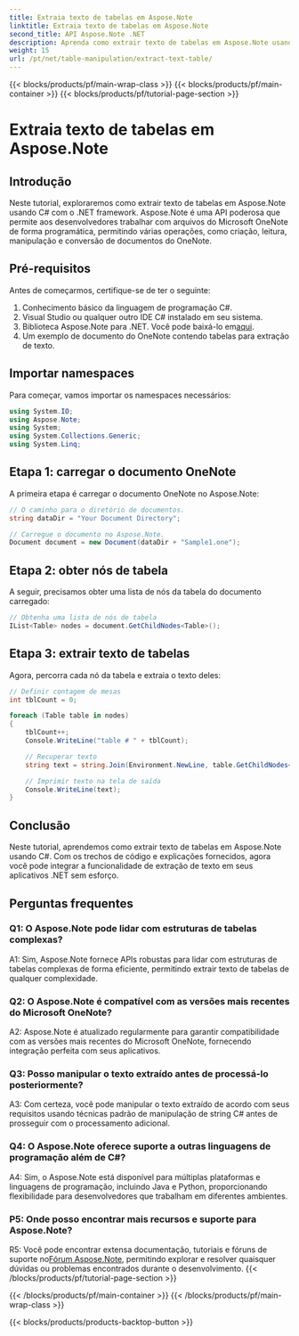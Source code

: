 ```yaml
---
title: Extraia texto de tabelas em Aspose.Note
linktitle: Extraia texto de tabelas em Aspose.Note
second_title: API Aspose.Note .NET
description: Aprenda como extrair texto de tabelas em Aspose.Note usando C# com o .NET framework. Tutorial passo a passo com trechos de código e explicações.
weight: 15
url: /pt/net/table-manipulation/extract-text-table/
---
```


{{< blocks/products/pf/main-wrap-class >}}
{{< blocks/products/pf/main-container >}}
{{< blocks/products/pf/tutorial-page-section >}}

# Extraia texto de tabelas em Aspose.Note

## Introdução

Neste tutorial, exploraremos como extrair texto de tabelas em Aspose.Note usando C# com o .NET framework. Aspose.Note é uma API poderosa que permite aos desenvolvedores trabalhar com arquivos do Microsoft OneNote de forma programática, permitindo várias operações, como criação, leitura, manipulação e conversão de documentos do OneNote.

## Pré-requisitos

Antes de começarmos, certifique-se de ter o seguinte:

1. Conhecimento básico da linguagem de programação C#.
2. Visual Studio ou qualquer outro IDE C# instalado em seu sistema.
3.  Biblioteca Aspose.Note para .NET. Você pode baixá-lo em[aqui](https://releases.aspose.com/note/net/).
4. Um exemplo de documento do OneNote contendo tabelas para extração de texto.

## Importar namespaces

Para começar, vamos importar os namespaces necessários:

```csharp
using System.IO;
using Aspose.Note;
using System;
using System.Collections.Generic;
using System.Linq;
```

## Etapa 1: carregar o documento OneNote

A primeira etapa é carregar o documento OneNote no Aspose.Note:

```csharp
// O caminho para o diretório de documentos.
string dataDir = "Your Document Directory";

// Carregue o documento no Aspose.Note.
Document document = new Document(dataDir + "Sample1.one");
```

## Etapa 2: obter nós de tabela

A seguir, precisamos obter uma lista de nós da tabela do documento carregado:

```csharp
// Obtenha uma lista de nós de tabela
IList<Table> nodes = document.GetChildNodes<Table>();
```

## Etapa 3: extrair texto de tabelas

Agora, percorra cada nó da tabela e extraia o texto deles:

```csharp
// Definir contagem de mesas
int tblCount = 0;

foreach (Table table in nodes)
{
    tblCount++;
    Console.WriteLine("table # " + tblCount);

    // Recuperar texto
    string text = string.Join(Environment.NewLine, table.GetChildNodes<RichText>().Select(e => e.Text)) + Environment.NewLine;

    // Imprimir texto na tela de saída
    Console.WriteLine(text);
}
```

## Conclusão

Neste tutorial, aprendemos como extrair texto de tabelas em Aspose.Note usando C#. Com os trechos de código e explicações fornecidos, agora você pode integrar a funcionalidade de extração de texto em seus aplicativos .NET sem esforço.

## Perguntas frequentes

### Q1: O Aspose.Note pode lidar com estruturas de tabelas complexas?

A1: Sim, Aspose.Note fornece APIs robustas para lidar com estruturas de tabelas complexas de forma eficiente, permitindo extrair texto de tabelas de qualquer complexidade.

### Q2: O Aspose.Note é compatível com as versões mais recentes do Microsoft OneNote?

A2: Aspose.Note é atualizado regularmente para garantir compatibilidade com as versões mais recentes do Microsoft OneNote, fornecendo integração perfeita com seus aplicativos.

### Q3: Posso manipular o texto extraído antes de processá-lo posteriormente?

A3: Com certeza, você pode manipular o texto extraído de acordo com seus requisitos usando técnicas padrão de manipulação de string C# antes de prosseguir com o processamento adicional.

### Q4: O Aspose.Note oferece suporte a outras linguagens de programação além de C#?

A4: Sim, o Aspose.Note está disponível para múltiplas plataformas e linguagens de programação, incluindo Java e Python, proporcionando flexibilidade para desenvolvedores que trabalham em diferentes ambientes.

### P5: Onde posso encontrar mais recursos e suporte para Aspose.Note?

 R5: Você pode encontrar extensa documentação, tutoriais e fóruns de suporte no[Fórum Aspose.Note](https://forum.aspose.com/c/note/28), permitindo explorar e resolver quaisquer dúvidas ou problemas encontrados durante o desenvolvimento.
{{< /blocks/products/pf/tutorial-page-section >}}

{{< /blocks/products/pf/main-container >}}
{{< /blocks/products/pf/main-wrap-class >}}

{{< blocks/products/products-backtop-button >}}
